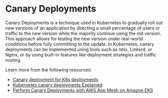 # Canary Deployments

Canary Deployments is a technique used in Kubernetes to gradually roll out new versions of an application by directing a small percentage of users or traffic to the new version while the majority continue using the old version. This approach allows for testing the new version under real-world conditions before fully committing to the update. In Kubernetes, canary deployments can be implemented using tools such as Istio, Linkerd, or Nginx, or by using built-in features like deployment strategies and traffic routing.

Learn more from the following resources:

- [Canary deployment for K8s deployments](https://learn.microsoft.com/en-us/azure/devops/pipelines/ecosystems/kubernetes/canary-demo?view=azure-devops&tabs=yaml)
- [Kubernetes canary deployments Explained](https://www.youtube.com/watch?v=sCevTD_GtvU)
- [Perform Canary Deployments with AWS App Mesh on Amazon EKS](https://thenewstack.io/perform-canary-deployments-with-aws-app-mesh-on-amazon-eks/)
